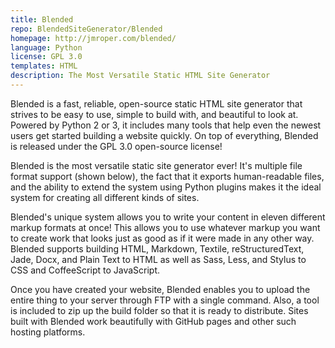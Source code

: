 ```yaml
---
title: Blended
repo: BlendedSiteGenerator/Blended
homepage: http://jmroper.com/blended/
language: Python
license: GPL 3.0
templates: HTML
description: The Most Versatile Static HTML Site Generator
---
```


Blended is a fast, reliable, open-source static HTML site generator that strives to be easy to use, simple to build with, and beautiful to look at. Powered by Python 2 or 3, it includes many tools that help even the newest users get started building a website quickly. On top of everything, Blended is released under the GPL 3.0 open-source license!

Blended is the most versatile static site generator ever! It's multiple file format support (shown below), the fact that it exports human-readable files, and the ability to extend the system using Python plugins makes it the ideal system for creating all different kinds of sites.

Blended's unique system allows you to write your content in eleven different markup formats at once! This allows you to use whatever markup you want to create work that looks just as good as if it were made in any other way. Blended supports building HTML, Markdown, Textile, reStructuredText, Jade, Docx, and Plain Text to HTML as well as Sass, Less, and Stylus to CSS and CoffeeScript to JavaScript.

Once you have created your website, Blended enables you to upload the entire thing to your server through FTP with a single command. Also, a tool is included to zip up the build folder so that it is ready to distribute. Sites built with Blended work beautifully with GitHub pages and other such hosting platforms.
